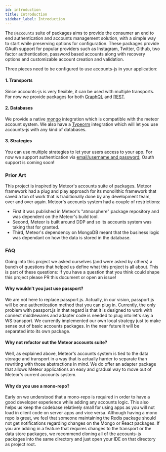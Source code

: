 ```yaml
---
id: introduction
title: Introduction
sidebar_label: Introduction
---
```


The `@accounts` suite of packages aims to provide the consumer an end to end authentication and accounts management solution, with a simple way to start while preserving options for configuration. These packages provide OAuth support for popular providers such as Instagram, Twitter, Github, two factor authentication, password based accounts along with recovery options and customizable account creation and validation.

Three pieces need to be configured to use accounts-js in your application:

#### 1. Transports

Since accounts-js is very flexible, it can be used with multiple transports. For now we provide packages for both [GraphQL](/docs/transports/graphql) and [REST](/docs/transports/rest-express).

#### 2. Databases

We provide a native [mongo](/docs/databases/mongo) integration which is compatible with the meteor account system. We also have a [Typeorm](/docs/databases/typeorm) integration which will let you use accounts-js with any kind of databases.

#### 3. Strategies

You can use multiple strategies to let your users access to your app. For now we support authentication via [email/username and password](/docs/strategies/password), Oauth support is coming soon!

### Prior Art

This project is inspired by Meteor's accounts suite of packages. Meteor framework had a plug and play approach for its monolithic framework that saved a ton of work that is traditionally done by any development team, over and over again. Meteor's accounts system had a couple of restrictions:

- First it was published in Meteor's "atmosphere" package repository and was dependent on the Meteor's build tool.
- Second, Meteor is built around DDP and so its accounts system was taking that for granted.
- Third, Meteor's dependency on MongoDB meant that the business logic was dependant on how the data is stored in the database.

### FAQ

Going into this project we asked ourselves (and were asked by others) a bunch of questions that helped us define what this project is all about. This is part of these questions: If you have a question that you think could shape this project please PR this document or open an issue!

#### Why wouldn't you just use passport?

We are not here to replace passport.js. Actually, in our vision, passport.js will be one authentication method that you can plug in. Currently, the only problem with passport.js in that regard is that it is designed to work with connect middlewares and adapter code is needed to plug into let's say a WS transport. We currently implemented our own local strategy just to make sense out of basic accounts packages. In the near future it will be separated into its own package.

#### Why not refactor out the Meteor accounts suite?

Well, as explained above, Meteor's accounts system is tied to the data storage and transport in a way that is actually harder to separate than rewriting with those abstractions in mind. We do offer an adapter package that allows Meteor applications an easy and gradual way to move out of Meteor's current accounts system.

#### Why do you use a mono-repo?

Early on we understood that a mono-repo is required in order to have a good developer experience while adding any accounts logic. This also helps us keep the codebase relatively small for using apps as you will not load in client code on server apps and vice versa. Although having a mono repo is great, we feel that someone maintaining the Redis package should not get notifications regarding changes on the Mongo or React packages. If you are adding in a feature that requires changes to the transport or the data store packages, we recommend cloning all of the accounts-js packages into the same directory and just open your IDE on that directory as project root.

